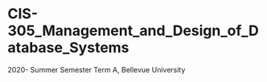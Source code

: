 # CIS-305_Management_and_Design_of_Database_Systems
2020- Summer Semester Term A, Bellevue University

